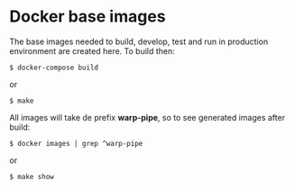 # Docker base images

The base images needed to build, develop, test and run in production environment are created here.
To build then:

```
$ docker-compose build
```

or

```
$ make
```


All images will take de prefix **warp-pipe**, so to see generated images after build:

```
$ docker images | grep ^warp-pipe
```

or

```
$ make show
```
